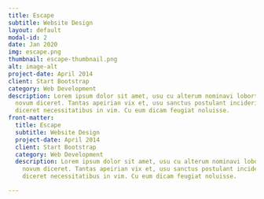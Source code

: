```yaml
---
title: Escape
subtitle: Website Design
layout: default
modal-id: 2
date: Jan 2020
img: escape.png
thumbnail: escape-thumbnail.png
alt: image-alt
project-date: April 2014
client: Start Bootstrap
category: Web Development
description: Lorem ipsum dolor sit amet, usu cu alterum nominavi lobortis. At duo
  novum diceret. Tantas apeirian vix et, usu sanctus postulant inciderint ut, populo
  diceret necessitatibus in vim. Cu eum dicam feugiat noluisse.
front-matter:
  title: Escape
  subtitle: Website Design
  project-date: April 2014
  client: Start Bootstrap
  category: Web Development
  description: Lorem ipsum dolor sit amet, usu cu alterum nominavi lobortis. At duo
    novum diceret. Tantas apeirian vix et, usu sanctus postulant inciderint ut, populo
    diceret necessitatibus in vim. Cu eum dicam feugiat noluisse.

---
```

